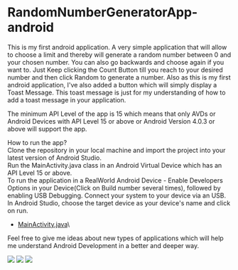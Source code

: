 # RandomNumberGeneratorApp-android

This is my first android application. A very simple application that will allow to choose a limit and thereby will generate a random number between 0 and your chosen number. You can also go backwards and choose again if you want to.
Just Keep clicking the Count Button till you reach to your desired number and then click Random to generate a number.
Also as this is my first android application, I've also added a button which will simply display a Toast Message. This toast message is just for my understanding of how to add a toast message in your application.

The minimum API Level of the app is 15 which means that only AVDs or Android Devices with API Level 15 or above or Android Version 4.0.3 or above will support the app. 

How to run the app?\
Clone the repository in your local machine and import the project into your latest version of Android Studio.\
Run the MainActivity.java class in an Android Virtual Device which has an API Level 15 or above.\
To run the application in a RealWorld Android Device - Enable Developers Options in your Device(Click on Build number several times), followed by enabling USB Debugging. Connect your system to your device via an USB. In Android Studio, choose the target device as your device's name and click on run. 

* [MainActivity.java](https://github.com/jayesh-srivastava/RandomNumberGeneratorApp-android/blob/master/app/src/main/java/com/example/myfirstappcodelabs/MainActivity.java)\

Feel free to give me ideas about new types of applications which will help me understand Android Development in a better and deeper way.



![](https://github.com/jayesh-srivastava/RandomNumberGeneratorApp-android/blob/master/images/Screenshot%20(435).png)
![](https://github.com/jayesh-srivastava/RandomNumberGeneratorApp-android/blob/master/images/Screenshot%20(436).png)
![](https://github.com/jayesh-srivastava/RandomNumberGeneratorApp-android/blob/master/images/Screenshot%20(437).png)




